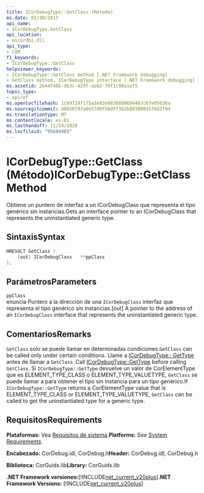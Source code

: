 ```yaml
---
title: ICorDebugType::GetClass (Método)
ms.date: 03/30/2017
api_name:
- ICorDebugType.GetClass
api_location:
- mscordbi.dll
api_type:
- COM
f1_keywords:
- ICorDebugType::GetClass
helpviewer_keywords:
- ICorDebugType::GetClass method [.NET Framework debugging]
- GetClass method, ICorDebugType interface [.NET Framework debugging]
ms.assetid: 2644f48b-db3c-429f-ae62-76f1c98a1af5
topic_type:
- apiref
ms.openlocfilehash: 1cb9729f175a2e82e88386b0694467c6fe05636a
ms.sourcegitcommit: d8020797a6657d0fbbdff362b80300815f682f94
ms.translationtype: MT
ms.contentlocale: es-ES
ms.lasthandoff: 11/24/2020
ms.locfileid: "95684465"
---
```

# <a name="icordebugtypegetclass-method"></a><span data-ttu-id="14b81-102">ICorDebugType::GetClass (Método)</span><span class="sxs-lookup"><span data-stu-id="14b81-102">ICorDebugType::GetClass Method</span></span>

<span data-ttu-id="14b81-103">Obtiene un puntero de interfaz a un ICorDebugClass que representa el tipo genérico sin instancias.</span><span class="sxs-lookup"><span data-stu-id="14b81-103">Gets an interface pointer to an ICorDebugClass that represents the uninstantiated generic type.</span></span>  
  
## <a name="syntax"></a><span data-ttu-id="14b81-104">Sintaxis</span><span class="sxs-lookup"><span data-stu-id="14b81-104">Syntax</span></span>  
  
```cpp  
HRESULT GetClass (  
    [out] ICorDebugClass   **ppClass  
);  
```  
  
## <a name="parameters"></a><span data-ttu-id="14b81-105">Parámetros</span><span class="sxs-lookup"><span data-stu-id="14b81-105">Parameters</span></span>  

 `ppClass`  
 <span data-ttu-id="14b81-106">enuncia Puntero a la dirección de una `ICorDebugClass` interfaz que representa el tipo genérico sin instancias.</span><span class="sxs-lookup"><span data-stu-id="14b81-106">[out] A pointer to the address of an `ICorDebugClass` interface that represents the uninstantiated generic type.</span></span>  
  
## <a name="remarks"></a><span data-ttu-id="14b81-107">Comentarios</span><span class="sxs-lookup"><span data-stu-id="14b81-107">Remarks</span></span>  

 <span data-ttu-id="14b81-108">`GetClass` solo se puede llamar en determinadas condiciones.</span><span class="sxs-lookup"><span data-stu-id="14b81-108">`GetClass` can be called only under certain conditions.</span></span> <span data-ttu-id="14b81-109">Llame a [ICorDebugType:: GetType](icordebugtype-gettype-method.md) antes de llamar a `GetClass` .</span><span class="sxs-lookup"><span data-stu-id="14b81-109">Call [ICorDebugType::GetType](icordebugtype-gettype-method.md) before calling `GetClass`.</span></span> <span data-ttu-id="14b81-110">Si `ICorDebugType::GetType` devuelve un valor de CorElementType que es ELEMENT_TYPE_CLASS o ELEMENT_TYPE_VALUETYPE, `GetClass` se puede llamar a para obtener el tipo sin instancia para un tipo genérico.</span><span class="sxs-lookup"><span data-stu-id="14b81-110">If `ICorDebugType::GetType` returns a CorElementType value that is ELEMENT_TYPE_CLASS or ELEMENT_TYPE_VALUETYPE, `GetClass` can be called to get the uninstantiated type for a generic type.</span></span>  
  
## <a name="requirements"></a><span data-ttu-id="14b81-111">Requisitos</span><span class="sxs-lookup"><span data-stu-id="14b81-111">Requirements</span></span>  

 <span data-ttu-id="14b81-112">**Plataformas:** Vea [Requisitos de sistema](../../get-started/system-requirements.md).</span><span class="sxs-lookup"><span data-stu-id="14b81-112">**Platforms:** See [System Requirements](../../get-started/system-requirements.md).</span></span>  
  
 <span data-ttu-id="14b81-113">**Encabezado:** CorDebug.idl, CorDebug.h</span><span class="sxs-lookup"><span data-stu-id="14b81-113">**Header:** CorDebug.idl, CorDebug.h</span></span>  
  
 <span data-ttu-id="14b81-114">**Biblioteca:** CorGuids.lib</span><span class="sxs-lookup"><span data-stu-id="14b81-114">**Library:** CorGuids.lib</span></span>  
  
 <span data-ttu-id="14b81-115">**.NET Framework versiones:**[!INCLUDE[net_current_v20plus](../../../../includes/net-current-v20plus-md.md)]</span><span class="sxs-lookup"><span data-stu-id="14b81-115">**.NET Framework Versions:** [!INCLUDE[net_current_v20plus](../../../../includes/net-current-v20plus-md.md)]</span></span>
